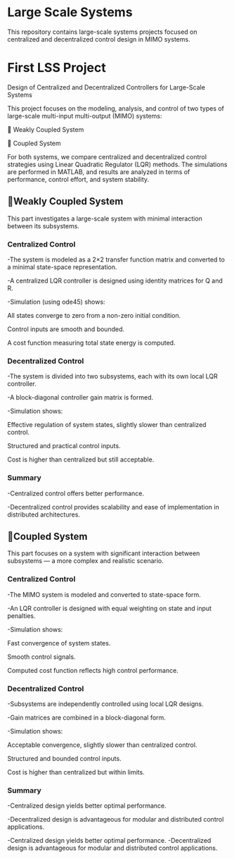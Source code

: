 # Large Scale Systems
This repository contains large-scale systems projects focused on centralized and decentralized control design in MIMO systems.

# First LSS Project
Design of Centralized and Decentralized Controllers for Large-Scale Systems

This project focuses on the modeling, analysis, and control of two types of large-scale multi-input multi-output (MIMO) systems:

🔹 Weakly Coupled System

🔹 Coupled System

For both systems, we compare centralized and decentralized control strategies using Linear Quadratic Regulator (LQR) methods. The simulations are performed in MATLAB, and results are analyzed in terms of performance, control effort, and system stability.

## 🔹Weakly Coupled System
This part investigates a large-scale system with minimal interaction between its subsystems.
### Centralized Control
-The system is modeled as a 2×2 transfer function matrix and converted to a minimal state-space representation.

-A centralized LQR controller is designed using identity matrices for Q and R.

-Simulation (using ode45) shows:

   All states converge to zero from a non-zero initial condition.
   
   Control inputs are smooth and bounded.
   
   A cost function measuring total state energy is computed.
   
### Decentralized Control
-The system is divided into two subsystems, each with its own local LQR controller.

-A block-diagonal controller gain matrix is formed.

-Simulation shows:

   Effective regulation of system states, slightly slower than centralized control.
   
   Structured and practical control inputs.
   
   Cost is higher than centralized but still acceptable.
   
### Summary
-Centralized control offers better performance.

-Decentralized control provides scalability and ease of implementation in distributed architectures.

## 🔹Coupled System
This part focuses on a system with significant interaction between subsystems — a more complex and realistic scenario.
### Centralized Control
-The MIMO system is modeled and converted to state-space form.

-An LQR controller is designed with equal weighting on state and input penalties.

-Simulation shows:

   Fast convergence of system states.
   
   Smooth control signals.
   
   Computed cost function reflects high control performance.
   
### Decentralized Control
-Subsystems are independently controlled using local LQR designs.

-Gain matrices are combined in a block-diagonal form.

-Simulation shows:

   Acceptable convergence, slightly slower than centralized control.
   
   Structured and bounded control inputs.
   
   Cost is higher than centralized but within limits.
   
### Summary
-Centralized design yields better optimal performance.

-Decentralized design is advantageous for modular and distributed control applications.


-Centralized design yields better optimal performance.
-Decentralized design is advantageous for modular and distributed control applications.
